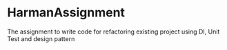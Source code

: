 # HarmanAssignment
The assignment to write code for refactoring existing project using DI, Unit Test and design pattern

